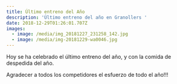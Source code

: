```yaml
---
title: Último entreno del Año
description: 'Último entreno del año en Granollers '
date: 2018-12-29T01:26:01.707Z
images:
  - image: /media/img_20181227_231258_142.jpg
  - image: /media/img-20181229-wa0046.jpg
---
```

Hoy se ha celebrado el último entreno del año, y con la comida de despedida del año.

Agradecer a todos los competidores el esfuerzo de todo el año!!!
